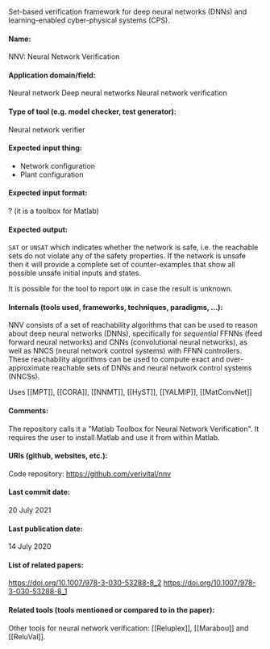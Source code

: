 Set-based verification framework for deep neural networks (DNNs) and learning-enabled cyber-physical systems (CPS).

#### Name:
NNV: Neural Network Verification

#### Application domain/field:
Neural network
Deep neural networks
Neural network verification

#### Type of tool (e.g. model checker, test generator):
Neural network verifier

#### Expected input thing:
- Network configuration
- Plant configuration

#### Expected input format:
? (it is a toolbox for Matlab)

#### Expected output:
`SAT` or `UNSAT` which indicates whether the network is safe, i.e. the reachable sets do not violate any of the safety properties. 
If the network is unsafe then it will provide a complete set of counter-examples that show all possible unsafe initial inputs and states.

It is possible for the tool to report `UNK` in case the result is unknown.

#### Internals (tools used, frameworks, techniques, paradigms, ...):
NNV consists of a set of reachability algorithms that can be used to reason about deep neural networks (DNNs), specifically for *sequential* FFNNs (feed forward neural networks) and CNNs (convolutional neural networks), as well as NNCS (neural network control systems) with FFNN controllers. 
These reachability algorithms can be used to compute exact and over-approximate reachable sets of DNNs and neural network control systems (NNCSs).

Uses [[MPT]], [[CORA]], [[NNMT]], [[HyST]], [[YALMIP]], [[MatConvNet]]

#### Comments:
The repository calls it a "Matlab Toolbox for Neural Network Verification". It requires the user to install Matlab and use it from within Matlab.

#### URIs (github, websites, etc.):
Code repository: https://github.com/verivital/nnv

#### Last commit date:
20 July 2021

#### Last publication date:
14 July 2020

#### List of related papers:
https://doi.org/10.1007/978-3-030-53288-8_2
https://doi.org/10.1007/978-3-030-53288-8_1

#### Related tools (tools mentioned or compared to in the paper):
Other tools for neural network verification: [[Reluplex]], [[Marabou]] and [[ReluVal]].